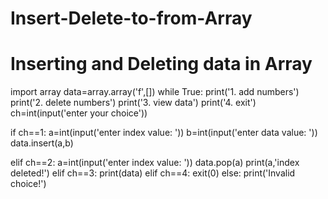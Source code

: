 # Insert-Delete-to-from-Array
# Inserting and Deleting data in Array
import array
data=array.array('f',[])
while True:
 print('1. add numbers')
 print('2. delete numbers')
 print('3. view data')
 print('4. exit')
 ch=int(input('enter your choice'))

 if ch==1:
  a=int(input('enter index value: '))
  b=int(input('enter data value: '))
  data.insert(a,b)

 elif ch==2:
  a=int(input('enter index value: '))
  data.pop(a)
  print(a,'index deleted!')
 elif ch==3:
  print(data)
 elif ch==4:
  exit(0)
 else:
  print('Invalid choice!')
